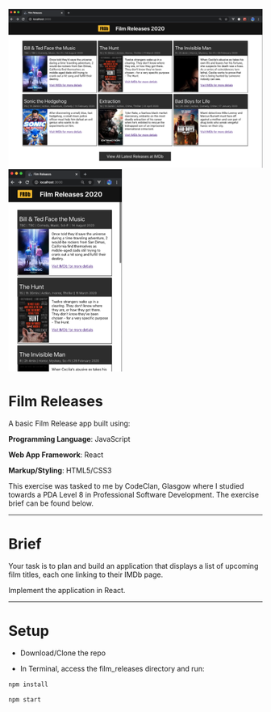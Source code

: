 <img src="https://github.com/CrugBarat/my_files/blob/master/film_releases/film1.png" width="650"> <img src="https://github.com/CrugBarat/my_files/blob/master/film_releases/film2.png" height="400">

# Film Releases

A basic Film Release app built using:

**Programming Language**: JavaScript

**Web App Framework**: React

**Markup/Styling**: HTML5/CSS3

This exercise was tasked to me by CodeClan, Glasgow where I studied towards a PDA Level 8 in Professional Software Development. The exercise brief can be found below.

---

# Brief

Your task is to plan and build an application that displays a list of upcoming film titles, each one linking to their IMDb page.

Implement the application in React.

---

# Setup

- Download/Clone the repo

- In Terminal, access the film_releases directory and run:

```
npm install
```
```
npm start
```
